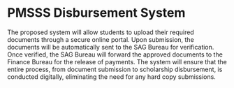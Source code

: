 # PMSSS Disbursement System

The proposed system will allow students to upload their required documents through a secure online portal. Upon submission, the documents will be automatically sent to the SAG Bureau for verification. Once verified, the SAG Bureau will forward the approved documents to the Finance Bureau for the release of payments. The system will ensure that the entire process, from document submission to scholarship disbursement, is conducted digitally, eliminating the need for any hard copy submissions. 
